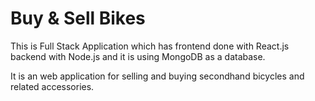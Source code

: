 <h1>Buy & Sell Bikes</h1>

This is Full Stack Application which has frontend done with React.js backend with Node.js and it is using MongoDB as a database.

It is an web application for selling and buying secondhand bicycles and related accessories.


